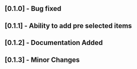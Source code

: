 
## [0.1.0] - Bug fixed
## [0.1.1] - Ability to add pre selected items
## [0.1.2] - Documentation Added
## [0.1.3] - Minor Changes


